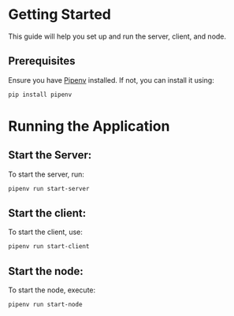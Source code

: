 # Getting Started

This guide will help you set up and run the server, client, and node.

## Prerequisites

Ensure you have [Pipenv](https://pipenv.pypa.io/en/latest/) installed. If not, you can install it using:

```bash
pip install pipenv
```

# Running the Application

## Start the Server:
To start the server, run:

```bash
pipenv run start-server
```

## Start the client:
To start the client, use:

```bash
pipenv run start-client
```

## Start the node:
To start the node, execute:

```bash
pipenv run start-node
```
